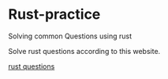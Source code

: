 # Rust-practice
Solving common Questions using rust 


Solve rust questions according to this website.

[rust questions](https://rust-unofficial.github.io/rust-practise-questions/about.html)
